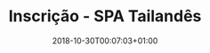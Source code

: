 ---
title: "Inscrição - SPA Tailandês"
date: 2018-10-30T00:07:03+01:00
type: "page"
layout: "simple-static"
id: "spa"
---